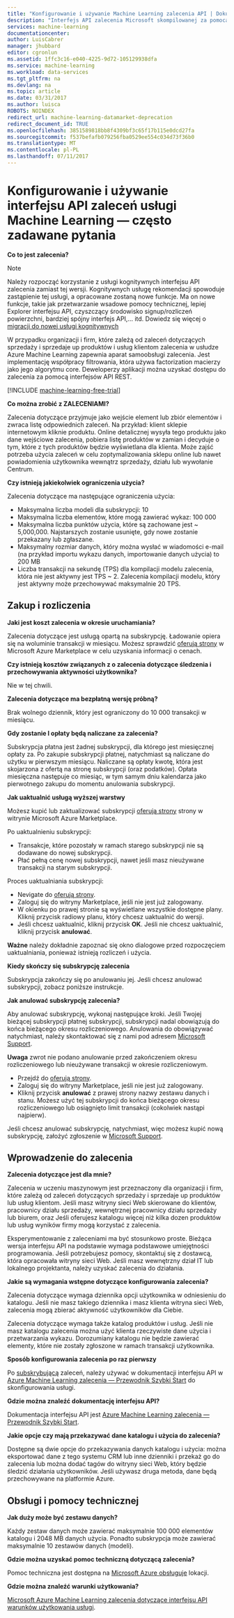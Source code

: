 ```yaml
---
title: "Konfigurowanie i używanie Machine Learning zalecenia API | Dokumentacja firmy Microsoft"
description: "Interfejs API zalecenia Microsoft skompilowanej za pomocą usługi Azure Machine Learning — często zadawane pytania"
services: machine-learning
documentationcenter: 
author: LuisCabrer
manager: jhubbard
editor: cgronlun
ms.assetid: 1ffc3c16-e040-4225-9d72-105129938dfa
ms.service: machine-learning
ms.workload: data-services
ms.tgt_pltfrm: na
ms.devlang: na
ms.topic: article
ms.date: 03/31/2017
ms.author: luisca
ROBOTS: NOINDEX
redirect_url: machine-learning-datamarket-deprecation
redirect_document_id: TRUE
ms.openlocfilehash: 3851589818bb8f4309bf3c65f17b115e0dcd27fa
ms.sourcegitcommit: f537befafb079256fba0529ee554c034d73f36b0
ms.translationtype: MT
ms.contentlocale: pl-PL
ms.lasthandoff: 07/11/2017
---
```

# <a name="setting-up-and-using-machine-learning-recommendations-api-faq"></a>Konfigurowanie i używanie interfejsu API zaleceń usługi Machine Learning — często zadawane pytania
**Co to jest zalecenia?**

> [!NOTE]
> Należy rozpocząć korzystanie z usługi kognitywnych interfejsu API zalecenia zamiast tej wersji. Kognitywnych usługę rekomendacji spowoduje zastąpienie tej usługi, a opracowane zostaną nowe funkcje. Ma on nowe funkcje, takie jak przetwarzanie wsadowe pomocy technicznej, lepiej Explorer interfejsu API, czyszczący środowisko signup/rozliczeń powierzchni, bardziej spójny interfejs API,... itd.
> Dowiedz się więcej o [migracji do nowej usługi kognitywnych](http://aka.ms/recomigrate)
> 
> 

W przypadku organizacji i firm, które zależą od zaleceń dotyczących sprzedaży i sprzedaje up produktów i usług klientom zalecenia w usłudze Azure Machine Learning zapewnia aparat samoobsługi zalecenia. Jest implementację współpracy filtrowania, która używa factorization macierzy jako jego algorytmu core. Deweloperzy aplikacji można uzyskać dostępu do zalecenia za pomocą interfejsów API REST. 

[!INCLUDE [machine-learning-free-trial](../../includes/machine-learning-free-trial.md)]

**Co można zrobić z ZALECENIAMI?**

Zalecenia dotyczące przyjmuje jako wejście element lub zbiór elementów i zwraca listę odpowiednich zaleceń. Na przykład: klient sklepie internetowym kliknie produktu. Online detalicznej wysyła tego produktu jako dane wejściowe zalecenia, pobiera listę produktów w zamian i decyduje o tym, które z tych produktów będzie wyświetlana dla klienta. Może zajść potrzeba użycia zaleceń w celu zoptymalizowania sklepu online lub nawet powiadomienia użytkownika wewnątrz sprzedaży, działu lub wywołanie Centrum.

**Czy istnieją jakiekolwiek ograniczenia użycia?**

Zalecenia dotyczące ma następujące ograniczenia użycia:

* Maksymalna liczba modeli dla subskrypcji: 10
* Maksymalna liczba elementów, które mogą zawierać wykaz: 100 000
* Maksymalna liczba punktów użycia, które są zachowane jest ~ 5,000,000. Najstarszych zostanie usunięte, gdy nowe zostanie przekazany lub zgłaszane.
* Maksymalny rozmiar danych, który można wysłać w wiadomości e-mail (na przykład importu wykazu danych, importowanie danych użycia) to 200 MB
* Liczba transakcji na sekundę (TPS) dla kompilacji modelu zalecenia, która nie jest aktywny jest TPS ~ 2. Zalecenia kompilacji modelu, który jest aktywny może przechowywać maksymalnie 20 TPS.

## <a name="purchase-and-billing"></a>Zakup i rozliczenia
**Jaki jest koszt zalecenia w okresie uruchamiania?**

Zalecenia dotyczące jest usługą opartą na subskrypcję. Ładowanie opiera się na woluminie transakcji w miesiącu. Możesz sprawdzić [oferują strony](https://datamarket.azure.com/dataset/amla/recommendations) w Microsoft Azure Marketplace w celu uzyskania informacji o cenach.

**Czy istnieją kosztów związanych z o zalecenia dotyczące śledzenia i przechowywania aktywności użytkownika?**

Nie w tej chwili.

**Zalecenia dotyczące ma bezpłatną wersję próbną?**

Brak wolnego dziennik, który jest ograniczony do 10 000 transakcji w miesiącu.

**Gdy zostanie I opłaty będą naliczane za zalecenia?**

Subskrypcja płatna jest żadnej subskrypcji, dla którego jest miesięcznej opłaty za. Po zakupie subskrypcji płatnej, natychmiast są naliczane do użytku w pierwszym miesiącu. Naliczane są opłaty kwotę, która jest skojarzona z ofertą na stronę subskrypcji (oraz podatków). Opłata miesięczna następuje co miesiąc, w tym samym dniu kalendarza jako pierwotnego zakupu do momentu anulowania subskrypcji. 

**Jak uaktualnić usługą wyższej warstwy**

Możesz kupić lub zaktualizować subskrypcji [oferują strony](https://datamarket.azure.com/dataset/amla/recommendations) strony w witrynie Microsoft Azure Marketplace.

Po uaktualnieniu subskrypcji:

* Transakcje, które pozostały w ramach starego subskrypcji nie są dodawane do nowej subskrypcji. 
* Płać pełną cenę nowej subskrypcji, nawet jeśli masz nieużywane transakcji na starym subskrypcji.

Proces uaktualniania subskrypcji:

* Nevigate do [oferują strony](https://datamarket.azure.com/dataset/amla/recommendations).
* Zaloguj się do witryny Marketplace, jeśli nie jest już zalogowany.
* W okienku po prawej stronie są wyświetlane wszystkie dostępne plany. Kliknij przycisk radiowy planu, który chcesz uaktualnić do wersji.
* Jeśli chcesz uaktualnić, kliknij przycisk **OK**. Jeśli nie chcesz uaktualnić, kliknij przycisk **anulować**.

**Ważne** należy dokładnie zapoznać się okno dialogowe przed rozpoczęciem uaktualniania, ponieważ istnieją rozliczeń i użycia.

**Kiedy skończy się subskrypcję zalecenia**

Subskrypcja zakończy się po anulowaniu jej. Jeśli chcesz anulować subskrypcji, zobacz poniższe instrukcje.

**Jak anulować subskrypcję zalecenia?**

Aby anulować subskrypcję, wykonaj następujące kroki. Jeśli Twojej bieżącej subskrypcji płatnej subskrypcji, subskrypcji nadal obowiązują do końca bieżącego okresu rozliczeniowego. Anulowania do obowiązywać natychmiast, należy skontaktować się z nami pod adresem [Microsoft Support](https://support.microsoft.com/oas/default.aspx?gprid=17024&st=1&wfxredirect=1&sd=gn).

**Uwaga** zwrot nie podano anulowanie przed zakończeniem okresu rozliczeniowego lub nieużywane transakcji w okresie rozliczeniowym.

* Przejdź do [oferują strony](https://datamarket.azure.com/dataset/amla/recommendations).
* Zaloguj się do witryny Marketplace, jeśli nie jest już zalogowany.
* Kliknij przycisk **anulować** z prawej strony nazwy zestawu danych i stanu. Możesz użyć tej subskrypcji do końca bieżącego okresu rozliczeniowego lub osiągnięto limit transakcji (cokolwiek nastąpi najpierw).

Jeśli chcesz anulować subskrypcję, natychmiast, więc możesz kupić nową subskrypcję, założyć zgłoszenie w [Microsoft Support](https://support.microsoft.com/oas/default.aspx?gprid=17024&st=1&wfxredirect=1&sd=gn).

## <a name="getting-started-with-recommendations"></a>Wprowadzenie do zalecenia
**Zalecenia dotyczące jest dla mnie?** 

Zalecenia w uczeniu maszynowym jest przeznaczony dla organizacji i firm, które zależą od zaleceń dotyczących sprzedaży i sprzedaje up produktów lub usług klientom. Jeśli masz witryny sieci Web skierowane do klientów, pracownicy działu sprzedaży, wewnętrznej pracownicy działu sprzedaży lub biurem, oraz Jeśli oferujesz katalogu więcej niż kilka dozen produktów lub usług wyników firmy mogą korzystać z zalecenia. 

Eksperymentowanie z zaleceniami ma być stosunkowo proste. Bieżąca wersja interfejsu API na podstawie wymaga podstawowe umiejętności programowania. Jeśli potrzebujesz pomocy, skontaktuj się z dostawcą, która opracowała witryny sieci Web. Jeśli masz wewnętrzny dział IT lub lokalnego projektanta, należy uzyskać zalecenia do działania. 

**Jakie są wymagania wstępne dotyczące konfigurowania zalecenia?**

Zalecenia dotyczące wymaga dziennika opcji użytkownika w odniesieniu do katalogu. Jeśli nie masz takiego dziennika i masz klienta witryna sieci Web, zalecenia mogą zbierać aktywność użytkowników dla Ciebie. 

Zalecenia dotyczące wymaga także katalog produktów i usług. Jeśli nie masz katalogu zalecenia można użyć klienta rzeczywiste dane użycia i przetwarzania wykazu. Dorozumiany katalogu nie będzie zawierać elementy, które nie zostały zgłoszone w ramach transakcji użytkownika.

**Sposób konfigurowania zalecenia po raz pierwszy**

Po [subskrybującą](https://datamarket.azure.com/dataset/amla/recommendations) zaleceń, należy używać w dokumentacji interfejsu API w [Azure Machine Learning zalecenia — Przewodnik Szybki Start](machine-learning-recommendation-api-quick-start-guide.md) do skonfigurowania usługi.

**Gdzie można znaleźć dokumentację interfejsu API?** 

Dokumentacja interfejsu API jest [Azure Machine Learning zalecenia — Przewodnik Szybki Start](machine-learning-recommendation-api-quick-start-guide.md).

**Jakie opcje czy mają przekazywać dane katalogu i użycia do zalecenia?**

Dostępne są dwie opcje do przekazywania danych katalogu i użycia: można eksportować dane z tego systemu CRM lub inne dzienniki i przekaż go do zalecenia lub można dodać tagów do witryny sieci Web, który będzie śledzić działania użytkowników. Jeśli używasz druga metoda, dane będą przechowywane na platformie Azure.

## <a name="maintenance-and-support"></a>Obsługi i pomocy technicznej
**Jak duży może być zestawu danych?**

Każdy zestaw danych może zawierać maksymalnie 100 000 elementów katalogu i 2048 MB danych użycia.
Ponadto subskrypcja może zawierać maksymalnie 10 zestawów danych (modeli).

**Gdzie można uzyskać pomoc techniczną dotyczącą zalecenia?**

Pomoc techniczna jest dostępna na [Microsoft Azure obsługuje](https://social.msdn.microsoft.com/forums/azure/home?forum=MachineLearning) lokacji.

**Gdzie można znaleźć warunki użytkowania?**

[Microsoft Azure Machine Learning zalecenia dotyczące interfejsu API warunków użytkowania usługi](https://datamarket.azure.com/dataset/amla/recommendations#terms).

